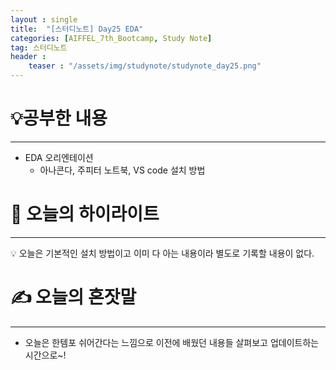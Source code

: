 ```yaml
---
layout : single
title:  "[스터디노트] Day25 EDA"
categories: [AIFFEL_7th_Bootcamp, Study Note]
tag: 스터디노트
header :
    teaser : "/assets/img/studynote/studynote_day25.png"
---
```



# 💡공부한 내용

---

- EDA 오리엔테이션
    - 아나콘다, 주피터 노트북, VS code 설치 방법

# 📝 오늘의 하이라이트

---

<aside>
💡 오늘은 기본적인 설치 방법이고 이미 다 아는 내용이라 별도로 기록할 내용이 없다.

</aside>

# ✍️ 오늘의 혼잣말

---

- 오늘은 한템포 쉬어간다는 느낌으로 이전에 배웠던 내용들 살펴보고 업데이트하는 시간으로~!